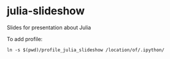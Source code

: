 julia-slideshow
===============

Slides for presentation about Julia


To add profile:

    ln -s $(pwd)/profile_julia_slideshow /location/of/.ipython/